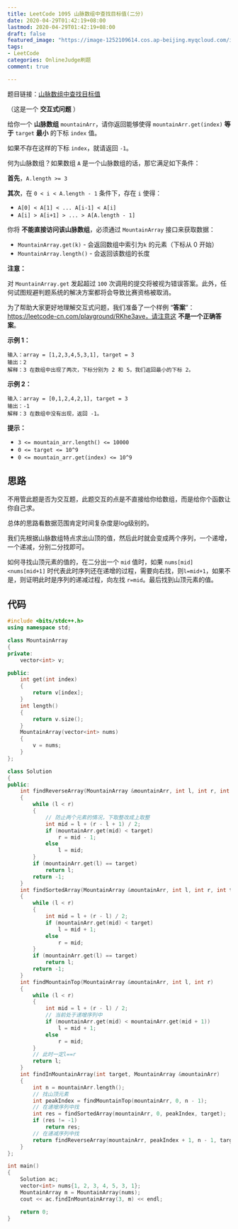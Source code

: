 ```yaml
---
title: LeetCode 1095 山脉数组中查找目标值(二分)
date: 2020-04-29T01:42:19+08:00
lastmod: 2020-04-29T01:42:19+08:00
draft: false
featured_image: "https://image-1252109614.cos.ap-beijing.myqcloud.com/img/20210508201223.png"
tags:
- LeetCode
categories: OnlineJudge刷题
comment: true

---
```


题目链接：[山脉数组中查找目标值](https://leetcode-cn.com/problems/find-in-mountain-array/)

（这是一个 **交互式问题** ）

给你一个 **山脉数组** `mountainArr`，请你返回能够使得 `mountainArr.get(index)` **等于** `target` **最小** 的下标 `index` 值。

如果不存在这样的下标 `index`，就请返回 `-1`。

何为山脉数组？如果数组 `A` 是一个山脉数组的话，那它满足如下条件：

**首先**，`A.length >= 3`

**其次**，在 `0 < i < A.length - 1` 条件下，存在 `i` 使得：

- `A[0] < A[1] < ... A[i-1] < A[i]`
- `A[i] > A[i+1] > ... > A[A.length - 1]`

你将 **不能直接访问该山脉数组**，必须通过 `MountainArray` 接口来获取数据：

- `MountainArray.get(k)` - 会返回数组中索引为`k` 的元素（下标从 0 开始）
- `MountainArray.length()` - 会返回该数组的长度

**注意：**

对 `MountainArray.get` 发起超过 `100` 次调用的提交将被视为错误答案。此外，任何试图规避判题系统的解决方案都将会导致比赛资格被取消。

为了帮助大家更好地理解交互式问题，我们准备了一个样例 “**答案**”：https://leetcode-cn.com/playground/RKhe3ave，请注意这 **不是一个正确答案**。

**示例 1：**

```
输入：array = [1,2,3,4,5,3,1], target = 3
输出：2
解释：3 在数组中出现了两次，下标分别为 2 和 5，我们返回最小的下标 2。
```

**示例 2：**

```
输入：array = [0,1,2,4,2,1], target = 3
输出：-1
解释：3 在数组中没有出现，返回 -1。 
```

**提示：**

- `3 <= mountain_arr.length() <= 10000`
- `0 <= target <= 10^9`
- `0 <= mountain_arr.get(index) <= 10^9`

## 思路

不用管此题是否为交互题，此题交互的点是不直接给你给数组，而是给你个函数让你自己求。

总体的思路看数据范围肯定时间复杂度是log级别的。

我们先根据山脉数组特点求出山顶的值，然后此时就会变成两个序列，一个递增，一个递减，分别二分找即可。

如何寻找山顶元素的值的，在二分出一个 `mid` 值时，如果 `nums[mid]<nums[mid+1]` 时代表此时序列还在递增的过程，需要向右找，则`l=mid+1`，如果不是，则证明此时是序列的递减过程，向左找 `r=mid`。最后找到山顶元素的值。

## 代码

```cpp
#include <bits/stdc++.h>
using namespace std;

class MountainArray
{
private:
    vector<int> v;

public:
    int get(int index)
    {
        return v[index];
    }
    int length()
    {
        return v.size();
    }
    MountainArray(vector<int> nums)
    {
        v = nums;
    }
};

class Solution
{
public:
    int findReverseArray(MountainArray &mountainArr, int l, int r, int target)
    {
        while (l < r)
        {
            // 防止两个元素的情况，下取整改成上取整
            int mid = l + (r - l + 1) / 2;
            if (mountainArr.get(mid) < target)
                r = mid - 1;
            else
                l = mid;
        }
        if (mountainArr.get(l) == target)
            return l;
        return -1;
    }
    int findSortedArray(MountainArray &mountainArr, int l, int r, int target)
    {
        while (l < r)
        {
            int mid = l + (r - l) / 2;
            if (mountainArr.get(mid) < target)
                l = mid + 1;
            else
                r = mid;
        }
        if (mountainArr.get(l) == target)
            return l;
        return -1;
    }
    int findMountainTop(MountainArray &mountainArr, int l, int r)
    {
        while (l < r)
        {
            int mid = l + (r - l) / 2;
            // 当前处于递增序列中
            if (mountainArr.get(mid) < mountainArr.get(mid + 1))
                l = mid + 1;
            else
                r = mid;
        }
        // 此时一定l==r
        return l;
    }
    int findInMountainArray(int target, MountainArray &mountainArr)
    {
        int n = mountainArr.length();
        // 找山顶元素
        int peakIndex = findMountainTop(mountainArr, 0, n - 1);
        // 在递增序列中找
        int res = findSortedArray(mountainArr, 0, peakIndex, target);
        if (res != -1)
            return res;
        // 在递减序列中找
        return findReverseArray(mountainArr, peakIndex + 1, n - 1, target);
    }
};

int main()
{
    Solution ac;
    vector<int> nums{1, 2, 3, 4, 5, 3, 1};
    MountainArray m = MountainArray(nums);
    cout << ac.findInMountainArray(3, m) << endl;

    return 0;
}
```
